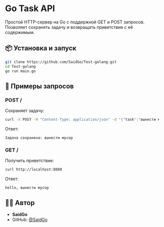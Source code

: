 # Go Task API

Простой HTTP-сервер на Go с поддержкой GET и POST запросов.  
Позволяет сохранять задачу и возвращать приветствие с её содержимым.

## 📦 Установка и запуск

```bash
git clone https://github.com/SaidGo/Test-golang.git
cd Test-golang
go run main.go
```

## 🔗 Примеры запросов

### POST /
Сохраняет задачу:

```bash
curl -X POST -H "Content-Type: application/json" -d "{"task":"вынести мусор"}" http://localhost:8080
```

Ответ:
```
Задача сохранена: вынести мусор
```

### GET /
Получить приветствие:

```bash
curl http://localhost:8080
```

Ответ:
```
hello, вынести мусор
```

## 👨‍💻 Автор

- **SaidGo**
- GitHub: [@SaidGo](https://github.com/SaidGo)
